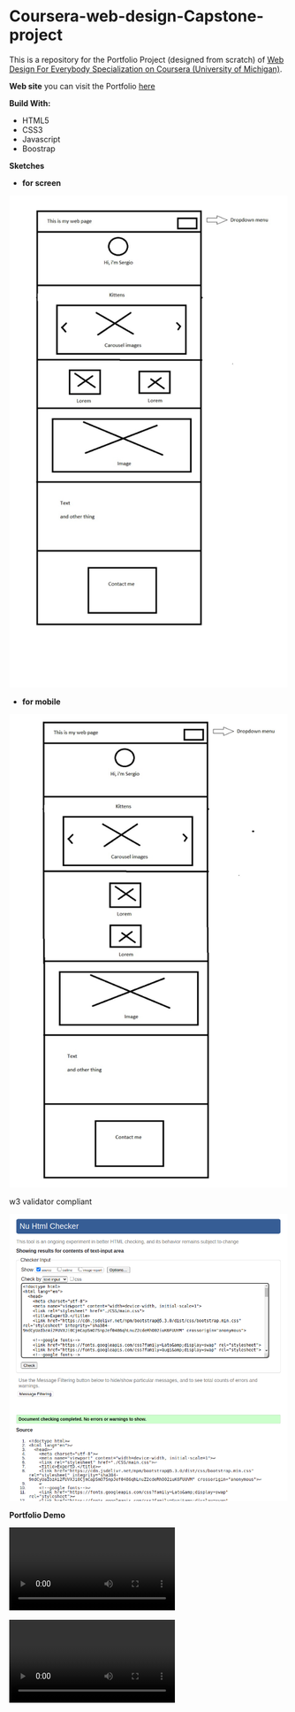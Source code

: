 # Coursera-web-design-Capstone-project

This is a repository for the Portfolio Project (designed from scratch) of [Web Design For Everybody Specialization on Coursera (University of Michigan)](https://www.coursera.org/specializations/web-design).

**Web site**
you can visit the Portfolio [here](https://renarin14.github.io/Coursera-web-design-Capstone-project/)

**Build With:**
* HTML5
* CSS3
* Javascript
* Boostrap

**Sketches**

* **for screen**

![screen](./img/sketch.jpeg)

* **for mobile**

![screen](./img/sketch%20movil.jpeg)

w3 validator compliant

![validation](./img/validation.png)

**Portfolio Demo**

![validation](./img/demo.mp4)


![validation](./img/demo%20movil.mp4)